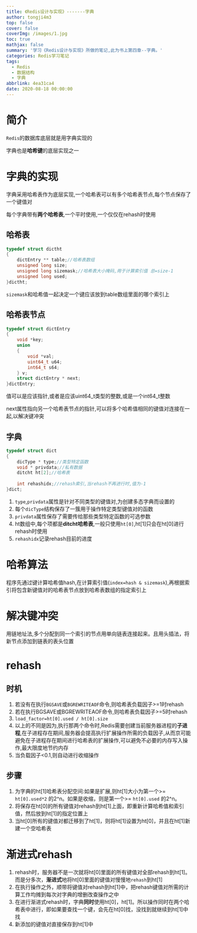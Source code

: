 ```yaml
---
title: 《Redis设计与实现》-------字典
author: tongji4m3
top: false
cover: false
coverImg: /images/1.jpg
toc: true
mathjax: false
summary: '学习《Redis设计与实现》所做的笔记,此为书上第四章--字典。'
categories: Redis学习笔记
tags:
  - Redis
  - 数据结构
  - 字典
abbrlink: 4ea31ca4
date: 2020-08-18 00:00:00
---
```


# 简介

`Redis`的数据库底层就是用字典实现的

字典也是**哈希键**的底层实现之一

# 字典的实现

字典采用哈希表作为底层实现,一个哈希表可以有多个哈希表节点,每个节点保存了一个键值对

每个字典带有**两个哈希表**,一个平时使用,一个仅仅在rehash时使用

## 哈希表

```c
typedef struct dictht
{
	dictEntry ** table;//哈希表数组
	unsigned long size;
	unsigned long sizemask;//哈希表大小掩码,用于计算索引值 总=size-1
	unsigned long used;
}dictht;
```

`sizemask`和哈希值一起决定一个键应该放到table数组里面的哪个索引上

## 哈希表节点

```c
typedef struct dictEntry
{
	void *key;
	union
	{
		void *val;
		uint64_t u64;
		int64_t s64;
	} v;
	struct dictEntry * next; 
}dictEntry;
```

值可以是应该指针,或者是应该uint64_t类型的整数,或是一个int64_t整数

next属性指向另一个哈希表节点的指针,可以将多个哈希值相同的键值对连接在一起,以解决键冲突

## 字典

```c
typedef struct dict
{
	dicType * type;//类型特定函数
	void * privdata;//私有数据
	ditcht ht[2];//哈希表
	
	int rehashidx;//rehash索引,当rehash不再进行时,值为-1
}dict;
```

1. `type`,`privdata`属性是针对不同类型的键值对,为创建多态字典而设置的
2. 每个`dicType`结构保存了一簇用于操作特定类型键值对的函数
3. `privdata`属性保存了需要传给那些类型特定函数的可选参数
4. ht数组中,每个项都是**ditcht哈希表**,一般只使用`ht[0]`,ht[1]只会在ht[0]进行rehash时使用
5. `rehashidx`记录rehash目前的进度

# 哈希算法

程序先通过键计算哈希值hash,在计算索引值(`index=hash & sizemask`),再根据索引将包含新键值对的哈希表节点放到哈希表数组的指定索引上

# 解决键冲突

用链地址法,多个分配到同一个索引的节点用单向链表连接起来。且用头插法，将新节点添加到链表的表头位置 

# rehash

## 时机

1. 若没有在执行`BGSAVE`或`BGREWRITEAOF`命令,则哈希表负载因子>=1时rehash
2. 若在执行BGSAVE或BGREWRITEAOF命令,则哈希表负载因子>=5时rehash
3. `load_factor=ht[0].used / ht[0].size`
4. 以上的不同是因为,执行那两个命令时,Redis需要创建当前服务器进程的**子进程**,在子进程存在期间,服务器会提高执行扩展操作所需的负载因子,从而京可能避免在子进程存在期间进行哈希表的扩展操作,可以避免不必要的内存写入操作,最大限度地节约内存
5. 当负载因子<0.1,则自动进行收缩操作

## 步骤

1. 为字典的ht[1]哈希表分配空间:如果是扩展,则ht[1]大小为第一个>= `ht[0].used*2` 的2^n​。如果是收缩，则是第一个>= `ht[0].used` 的2^n​。
2. 将保存在ht[0]的所有键值对rehash到ht[1]上面，即重新计算哈希值和索引值，然后放到ht[1]的指定位置上
3. 当ht[0]所有的键值对都迁移到了ht[1]，则将ht[1]设置为ht[0]，并且在ht[1]新建一个空哈希表

# 渐进式rehash

1. rehash时，服务器不是一次就将ht[0]里面的所有键值对全部rehash到ht[1]。而是分多次，**渐进式**地将ht[0]里面的键值对慢慢地`rehash`到ht[1]
2. 在执行操作之外，顺带将键值对rehash到ht[1]中，把rehash键值对所需的计算工作均摊到每次对字典的增删改查操作之中
3. 在进行渐进式rehash时，字典**同时**使用ht[0]，ht[1]。所以操作同时在两个哈希表中进行，即如果要查找一个键，会先在ht[0]找，没找到就继续到ht[1]中找
4. 新添加的键值对直接保存到ht[1]中